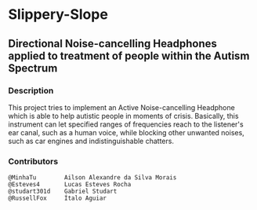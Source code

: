 # Slippery-Slope
## Directional Noise-cancelling  Headphones applied to treatment of people within the Autism Spectrum
### Description
This project tries to implement an Active Noise-cancelling Headphone which is able to help autistic people in moments of crisis. Basically, this instrument can let specified ranges of frequencies reach to the listener's ear canal, such as a human voice, while blocking other unwanted noises, such as car engines and indistinguishable chatters.  

### Contributors
    @MinhaTu        Ailson Alexandre da Silva Morais
    @Esteves4       Lucas Esteves Rocha
    @studart301d    Gabriel Studart 
    @RussellFox     Ítalo Aguiar
    
